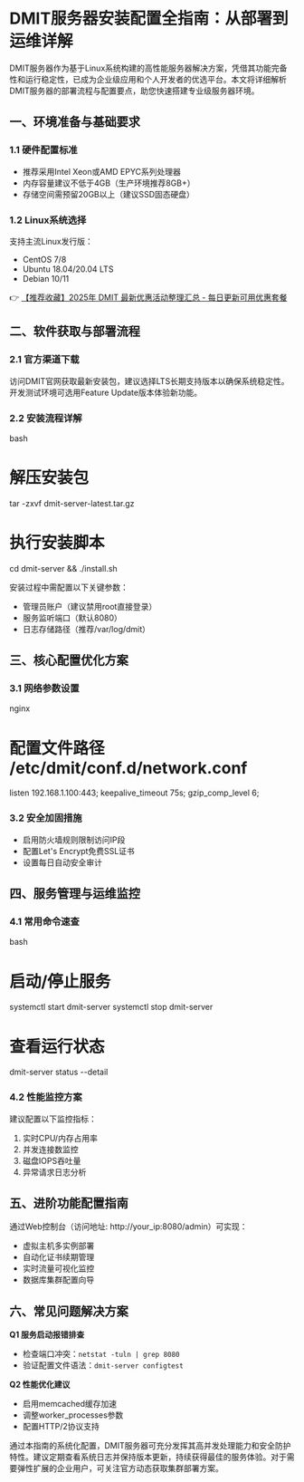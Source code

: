 # DMIT服务器安装配置全指南：从部署到运维详解

DMIT服务器作为基于Linux系统构建的高性能服务器解决方案，凭借其功能完备性和运行稳定性，已成为企业级应用和个人开发者的优选平台。本文将详细解析DMIT服务器的部署流程与配置要点，助您快速搭建专业级服务器环境。

## 一、环境准备与基础要求
### 1.1 硬件配置标准
- 推荐采用Intel Xeon或AMD EPYC系列处理器
- 内存容量建议不低于4GB（生产环境推荐8GB+）
- 存储空间需预留20GB以上（建议SSD固态硬盘）

### 1.2 Linux系统选择
支持主流Linux发行版：
- CentOS 7/8
- Ubuntu 18.04/20.04 LTS
- Debian 10/11

👉 [【推荐收藏】2025年 DMIT 最新优惠活动整理汇总 - 每日更新可用优惠套餐](https://bit.ly/dmit_coupon)

## 二、软件获取与部署流程
### 2.1 官方渠道下载
访问DMIT官网获取最新安装包，建议选择LTS长期支持版本以确保系统稳定性。开发测试环境可选用Feature Update版本体验新功能。

### 2.2 安装流程详解
bash
# 解压安装包
tar -zxvf dmit-server-latest.tar.gz

# 执行安装脚本
cd dmit-server && ./install.sh

安装过程中需配置以下关键参数：
- 管理员账户（建议禁用root直接登录）
- 服务监听端口（默认8080）
- 日志存储路径（推荐/var/log/dmit）

## 三、核心配置优化方案
### 3.1 网络参数设置
nginx
# 配置文件路径 /etc/dmit/conf.d/network.conf
listen 192.168.1.100:443;
keepalive_timeout 75s;
gzip_comp_level 6;

### 3.2 安全加固措施
- 启用防火墙规则限制访问IP段
- 配置Let's Encrypt免费SSL证书
- 设置每日自动安全审计

## 四、服务管理与运维监控
### 4.1 常用命令速查
bash
# 启动/停止服务
systemctl start dmit-server
systemctl stop dmit-server

# 查看运行状态
dmit-server status --detail

### 4.2 性能监控方案
建议配置以下监控指标：
1. 实时CPU/内存占用率
2. 并发连接数监控
3. 磁盘IOPS吞吐量
4. 异常请求日志分析

## 五、进阶功能配置指南
通过Web控制台（访问地址: http://your_ip:8080/admin）可实现：
- 虚拟主机多实例部署
- 自动化证书续期管理
- 实时流量可视化监控
- 数据库集群配置向导

## 六、常见问题解决方案
**Q1 服务启动报错排查**
- 检查端口冲突：`netstat -tuln | grep 8080`
- 验证配置文件语法：`dmit-server configtest`

**Q2 性能优化建议**
- 启用memcached缓存加速
- 调整worker_processes参数
- 配置HTTP/2协议支持

通过本指南的系统化配置，DMIT服务器可充分发挥其高并发处理能力和安全防护特性。建议定期查看系统日志并保持版本更新，持续获得最佳的服务体验。对于需要弹性扩展的企业用户，可关注官方动态获取集群部署方案。